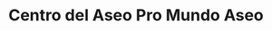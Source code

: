 ---
title: "Centro del Aseo Pro Mundo Aseo"
url: /quilpue/centro-del-aseo-pro-mundo-aseo/
shop: Drogerie
---